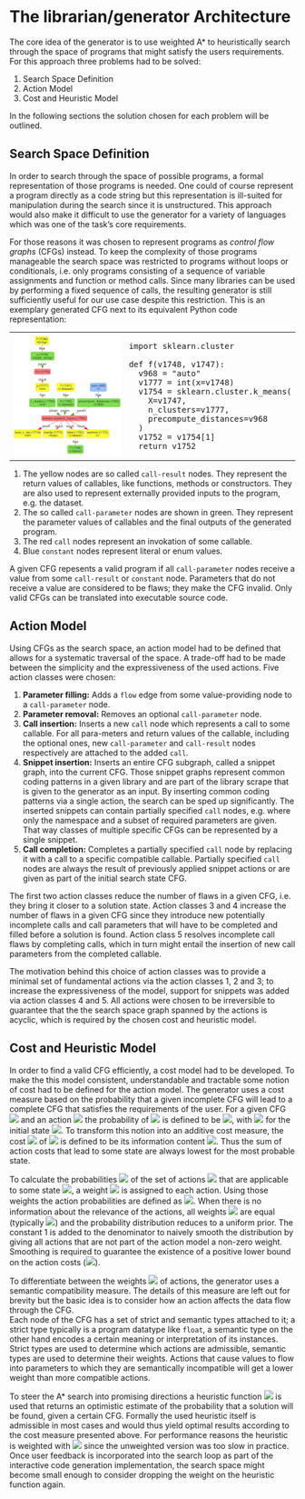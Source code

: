 # The librarian/generator Architecture
<!--lint disable no-shortcut-reference-link-->
<!--lint disable no-undefined-references-->

The core idea of the generator is to use weighted A* to heuristically search through the space of programs that might satisfy the users requirements.
For this approach three problems had to be solved:
1. Search Space Definition
2. Action Model
3. Cost and Heuristic Model

In the following sections the solution chosen for each problem will be outlined.

## Search Space Definition

In order to search through the space of possible programs, a formal representation of those programs is needed.
One could of course represent a program directly as a code string but this representation is ill-suited for manipulation during the search since it is unstructured.
This approach would also make it difficult to use the generator for a variety of languages which was one of the task’s core requirements.

For those reasons it was chosen to represent programs as *control flow  graphs* (CFGs) instead.
To keep the complexity of those programs manageable the search space was restricted to programs without loops or conditionals, i.e. only programs consisting of a sequence of variable assignments and function or method calls.
Since many libraries can be used by performing a fixed sequence of calls, the resulting generator is still sufficiently useful for our use case despite this restriction. 
This is an exemplary generated CFG next to its equivalent Python code representation:

<table border=0>
	<tr>
		<td width="50%"><img src="./kmeansFinalCFG.png"></td>
		<td><pre>
import sklearn.cluster<br>
def f(v1748, v1747):
  v968 = "auto"
  v1777 = int(x=v1748)
  v1754 = sklearn.cluster.k_means(
    X=v1747,
    n_clusters=v1777,
    precompute_distances=v968
  )
  v1752 = v1754[1]
  return v1752</pre></td>
	</tr>
</table>

1.  The yellow nodes are so called `call-result` nodes.
	They represent the return values of callables, like functions, methods or constructors.
	They are also used to represent externally provided inputs to the program, e.g. the dataset.
1.  The so called `call-parameter` nodes are shown in green.
	They represent the parameter values of callables and the final outputs of the generated program.
1.  The red `call` nodes represent an invokation of some callable.
1.  Blue `constant` nodes represent literal or enum values.

A given CFG repesents a valid program if all `call-parameter` nodes receive a value from some `call-result` or `constant` node.
Parameters that do not receive a value are considered to be flaws; they make the CFG invalid.
Only valid CFGs can be translated into executable source code.

## Action Model

Using CFGs as the search space, an action model had to be defined that allows for a systematic traversal of the space.
A trade-off had to be made between the simplicity and the expressiveness of the used actions.
Five action classes were chosen:
1. **Parameter filling:**
	Adds a `flow` edge from some value-providing node to a `call-parameter` node.
1. **Parameter removal:**
	Removes an optional `call-parameter` node.
1. **Call insertion:**
	Inserts a new `call` node which represents a call to some callable.
	For all para\-meters and return values of the callable, including the optional ones, new `call-parameter` and `call-result` nodes respectively are attached to the added `call`.
1. **Snippet insertion:**
	Inserts an entire CFG subgraph, called a snippet graph, into the current CFG.
	Those snippet graphs represent common coding patterns in a given library and are part of the library scrape that is given to the generator as an input.
	By inserting common coding patterns via a single action, the search can be sped up significantly.
	The inserted snippets can contain partially specified `call` nodes, e.g. where only the namespace and a subset of required parameters are given.
	That way classes of multiple specific CFGs can be represented by a single snippet.
1. **Call completion:**
	Completes a partially specified `call` node by replacing it with a call to a specific compatible callable.
	Partially specified `call` nodes are always the result of previously applied snippet actions or are given as part of the initial search state CFG.
	
The first two action classes reduce the number of flaws in a given CFG, i.e. they bring it closer to a solution state.
Action classes 3 and 4 increase the number of flaws in a given CFG since they introduce new potentially incomplete calls and call parameters that will have to be completed and filled before a solution is found.
Action class 5 resolves incomplete call flaws by completing calls, which in turn might entail the insertion of new call parameters from the completed callable.

The motivation behind this choice of action classes was to provide a minimal set of fundamental actions via the action classes 1, 2 and 3;
to increase the expressiveness of the model, support for snippets was added via action classes 4 and 5.
All actions were chosen to be irreversible to guarantee that the the search space graph spanned by the actions is acyclic, which is required by the chosen cost and heuristic model.

## Cost and Heuristic Model

In order to find a valid CFG efficiently, a cost model had to be developed.
To make the this model consistent, understandable and tractable some notion of cost had to be defined for the action model.
The generator uses a cost measure based on the probability that a given incomplete CFG will lead to a complete CFG that satisfies the requirements of the user.
For a given CFG <img src="https://latex.codecogs.com/svg.latex?\inline&space;S"> and an action <img src="https://latex.codecogs.com/svg.latex?\inline&space;a"> the probability of <img src="https://latex.codecogs.com/svg.latex?\inline&space;P(a(S))"> is defined to be <img src="https://latex.codecogs.com/svg.latex?\inline&space;P(S)&space;\cdot&space;P(a&space;|&space;S)">, with <img src="https://latex.codecogs.com/svg.latex?\inline&space;P(I)&space;=&space;1"> for the initial state <img src="https://latex.codecogs.com/svg.latex?\inline&space;I">.
To transform this notion into an additive cost measure, the cost <img src="https://latex.codecogs.com/svg.latex?\inline&space;c_{a,S}"> of <img src="https://latex.codecogs.com/svg.latex?\inline&space;a"> is defined to be its information content <img src="https://latex.codecogs.com/svg.latex?\inline&space;-\log&space;P(a&space;|&space;S)">.
Thus the sum of action costs that lead to some state are always lowest for the most probable state.

To calculate the probabilities <img src="https://latex.codecogs.com/svg.latex?\inline&space;P(a_i&space;|&space;S)"> of the set of actions <img src="https://latex.codecogs.com/svg.latex?\inline&space;A_S&space;:=&space;\{a_1,&space;\dots,&space;a_n\}"> that are applicable to some state <img src="https://latex.codecogs.com/svg.latex?\inline&space;S">, a weight <img src="https://latex.codecogs.com/svg.latex?\inline&space;w_i&space;\in&space;[0,&space;1]"> is assigned to each action.
Using those weights the action probabilities are defined as <img src="https://latex.codecogs.com/svg.latex?\inline&space;P(a_i&space;|S)&space;:=&space;\frac{w_i}{1&space;+&space;\sum_{j&space;=&space;1}^{n}&space;w_j}">.
When there is no information about the relevance of the actions, all weights <img src="https://latex.codecogs.com/svg.latex?\inline&space;w_i"> are equal (typically <img src="https://latex.codecogs.com/svg.latex?\inline&space;1">) and the probability distribution reduces to a uniform prior.
The constant 1 is added to the denominator to naively smooth the distribution by giving all actions that are not part of the action model a non-zero weight.
Smoothing is required to guarantee the existence of a positive lower bound on the action costs (<img src="https://latex.codecogs.com/svg.latex?\inline&space;c_{a_i,S}&space;\geq&space;\log&space;2">).

To differentiate between the weights <img src="https://latex.codecogs.com/svg.latex?\inline&space;w_i"> of actions, the generator uses a semantic compatibility measure.
The details of this measure are left out for brevity but the basic idea is to consider how an action affects the data flow through the CFG.\
Each node of the CFG has a set of strict and semantic types attached to it;
a strict type typically is a program datatype like `float`, a semantic type on the other hand encodes a certain meaning or interpretation of its instances.
Strict types are used to determine which actions are admissible, semantic types are used to determine their weights.
Actions that cause values to flow into parameters to which they are semantically incompatible will get a lower weight than more compatible actions.

To steer the A* search into promising directions a heuristic function <img src="https://latex.codecogs.com/svg.latex?\inline&space;h"> is used that returns an optimistic estimate of the probability that a solution will be found, given a certain CFG.
Formally the used heuristic itself is admissible in most cases and would thus yield optimal results according to the cost measure presented above.
For performance reasons the heuristic is weighted with <img src="https://latex.codecogs.com/svg.latex?\inline&space;w_h&space;>&space;1"> since the unweighted version was too slow in practice.
Once user feedback is incorporated into the search loop as part of the interactive code generation implementation, the search space might become small enough to consider dropping the weight on the heuristic function again.
